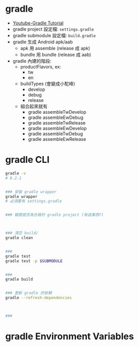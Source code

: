 
# gradle

- [Youtube-Gradle Tutorial](https://www.youtube.com/watch?v=gKPMKRnnbXU)
- gradle project 設定檔: `settings.gradle`
- gradle submodule 設定檔: `build.gradle`
- gradle 生成 Android apk/aab
	- apk 用 assemble  (release 成 apk)
	- bundle 用 bundle (release 成 aab)
- gradle 內建的階段:
	- productFlavors, ex:
		- tw
		- en
	- buildTypes (會變成小駝峰)
		- develop
		- debug
		- release
	- 組合起來就有
		- gradle assembleTwDevelop
		- gradle assembleEwDebug
		- gradle assembleTwRelease
		- gradle assembleEwDevelop
		- gradle assembleTwDebug
		- gradle assembleEwRelease


# gradle CLI

```bash
gradle -v
# 8.2.1


### 安裝 gradle wrapper
gradle wrapper
# 必須要有 settings.gradle


### 驗證是否為合格的 gradle project (有這東西?)



### 清空 build/
gradle clean


###
gradle test
gradle test -p $SUBMODULE


### 
gradle build


### 更新 gradle 的依賴
gradle --refresh-dependencies



### 
```


# gradle Environment Variables

```bash

```
